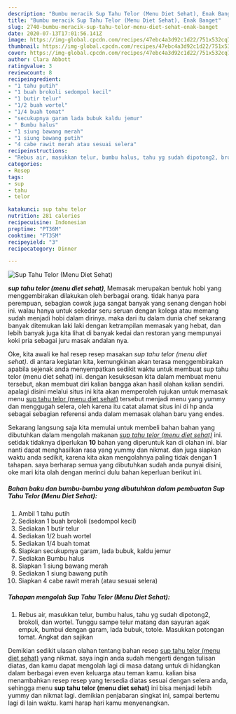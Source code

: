 ```yaml
---
description: "Bumbu meracik Sup Tahu Telor (Menu Diet Sehat), Enak Banget"
title: "Bumbu meracik Sup Tahu Telor (Menu Diet Sehat), Enak Banget"
slug: 2740-bumbu-meracik-sup-tahu-telor-menu-diet-sehat-enak-banget
date: 2020-07-13T17:01:56.141Z
image: https://img-global.cpcdn.com/recipes/47ebc4a3d92c1d22/751x532cq70/sup-tahu-telor-menu-diet-sehat-foto-resep-utama.jpg
thumbnail: https://img-global.cpcdn.com/recipes/47ebc4a3d92c1d22/751x532cq70/sup-tahu-telor-menu-diet-sehat-foto-resep-utama.jpg
cover: https://img-global.cpcdn.com/recipes/47ebc4a3d92c1d22/751x532cq70/sup-tahu-telor-menu-diet-sehat-foto-resep-utama.jpg
author: Clara Abbott
ratingvalue: 3
reviewcount: 8
recipeingredient:
- "1 tahu putih"
- "1 buah brokoli sedompol kecil"
- "1 butir telur"
- "1/2 buah wortel"
- "1/4 buah tomat"
- "secukupnya garam lada bubuk kaldu jemur"
- " Bumbu halus"
- "1 siung bawang merah"
- "1 siung bawang putih"
- "4 cabe rawit merah atau sesuai selera"
recipeinstructions:
- "Rebus air, masukkan telur, bumbu halus, tahu yg sudah dipotong2, brokoli, dan wortel. Tunggu sampe telur matang dan sayuran agak empuk, bumbui dengan garam, lada bubuk, totole. Masukkan potongan tomat. Angkat dan sajikan"
categories:
- Resep
tags:
- sup
- tahu
- telor

katakunci: sup tahu telor 
nutrition: 281 calories
recipecuisine: Indonesian
preptime: "PT36M"
cooktime: "PT35M"
recipeyield: "3"
recipecategory: Dinner

---
```



![Sup Tahu Telor (Menu Diet Sehat)](https://img-global.cpcdn.com/recipes/47ebc4a3d92c1d22/751x532cq70/sup-tahu-telor-menu-diet-sehat-foto-resep-utama.jpg)

<b><i>sup tahu telor (menu diet sehat)</i></b>, Memasak merupakan bentuk hobi yang menggembirakan dilakukan oleh berbagai orang. tidak hanya para perempuan, sebagian cowok juga sangat banyak yang senang dengan hobi ini. walau hanya untuk sekedar seru seruan dengan kolega atau memang sudah menjadi hobi dalam dirinya. maka dari itu dalam dunia chef sekarang banyak ditemukan laki laki dengan ketrampilan memasak yang hebat, dan lebih banyak juga kita lihat di banyak kedai dan restoran yang mempunyai koki pria sebagai juru masak andalan nya.

Oke, kita awali ke hal resep resep masakan <i>sup tahu telor (menu diet sehat)</i>. di antara kegiatan kita, kemungkinan akan terasa menggembirakan apabila sejenak anda menyempatkan sedikit waktu untuk membuat sup tahu telor (menu diet sehat) ini. dengan kesuksesan kita dalam membuat menu tersebut, akan membuat diri kalian bangga akan hasil olahan kalian sendiri. apalagi disini melalui situs ini kita akan memperoleh rujukan untuk memasak menu <u>sup tahu telor (menu diet sehat)</u> tersebut menjadi menu yang yummy dan menggugah selera, oleh karena itu catat alamat situs ini di hp anda sebagai sebagian referensi anda dalam memasak olahan baru yang endes.




Sekarang langsung saja kita memulai untuk membeli bahan bahan yang dibutuhkan dalam mengolah makanan <u><i>sup tahu telor (menu diet sehat)</i></u> ini. setidak tidaknya diperlukan <b>10</b> bahan yang diperuntuk kan di olahan ini. biar nanti dapat menghasilkan rasa yang yummy dan nikmat. dan juga siapkan waktu anda sedikit, karena kita akan mengolahnya paling tidak dengan <b>1</b> tahapan. saya berharap semua yang dibutuhkan sudah anda punyai disini, oke mari kita olah dengan merinci dulu bahan keperluan berikut ini.

<!--inarticleads1-->

##### Bahan baku dan bumbu-bumbu yang dibutuhkan dalam pembuatan Sup Tahu Telor (Menu Diet Sehat):

1. Ambil 1 tahu putih
1. Sediakan 1 buah brokoli (sedompol kecil)
1. Sediakan 1 butir telur
1. Sediakan 1/2 buah wortel
1. Sediakan 1/4 buah tomat
1. Siapkan secukupnya garam, lada bubuk, kaldu jemur
1. Sediakan  Bumbu halus
1. Siapkan 1 siung bawang merah
1. Sediakan 1 siung bawang putih
1. Siapkan 4 cabe rawit merah (atau sesuai selera)




<!--inarticleads2-->

##### Tahapan mengolah Sup Tahu Telor (Menu Diet Sehat):

1. Rebus air, masukkan telur, bumbu halus, tahu yg sudah dipotong2, brokoli, dan wortel. Tunggu sampe telur matang dan sayuran agak empuk, bumbui dengan garam, lada bubuk, totole. Masukkan potongan tomat. Angkat dan sajikan




Demikian sedikit ulasan olahan tentang bahan resep <u>sup tahu telor (menu diet sehat)</u> yang nikmat. saya ingin anda sudah mengerti dengan tulisan diatas, dan kamu dapat mengolah lagi di masa datang untuk di hidangkan dalam berbagai even even keluarga atau teman kamu. kalian bisa menambahkan resep resep yang tersedia diatas sesuai dengan selera anda, sehingga menu <b>sup tahu telor (menu diet sehat)</b> ini bisa menjadi lebih yummy dan nikmat lagi. demikian penjabaran singkat ini, sampai bertemu lagi di lain waktu. kami harap hari kamu menyenangkan.
